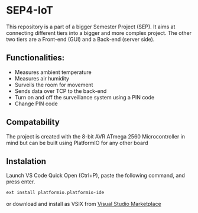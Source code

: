 # SEP4-IoT

This repository is a part of a bigger Semester Project (SEP). It aims at connecting different tiers into a bigger and more complex project. The other two tiers are a Front-end (GUI) and a Back-end (server side).

## Functionalities:
- Measures ambient temperature
- Measures air humidity
- Surveils the room for movement
- Sends data over TCP to the back-end
- Turn on and off the surveillance system using a PIN code
- Change PIN code

## Compatability 
The project is created with the 8-bit AVR ATmega 2560 Microcontroller in mind but can be built using PlatformIO for any other board

## Instalation 
Launch VS Code Quick Open (Ctrl+P), paste the following command, and press enter.

```bash
ext install platformio.platformio-ide
```

or download and install as VSIX from [Visual Studio Marketplace](https://marketplace.visualstudio.com/items?itemName=platformio.platformio-ide)

